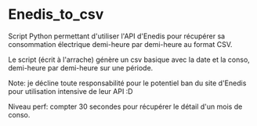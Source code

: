 # Enedis_to_csv

Script Python permettant d'utiliser l'API d'Enedis pour récupérer sa consommation électrique demi-heure par demi-heure au format CSV.

Le script (écrit à l'arrache) génère un csv basique avec la date et la conso, demi-heure par demi-heure sur une période.
 
Note: je décline toute responsabilité pour le potentiel ban du site d'Enedis pour utilisation intensive de leur API :D
 
Niveau perf: compter 30 secondes pour récupérer le détail d'un mois de conso.
